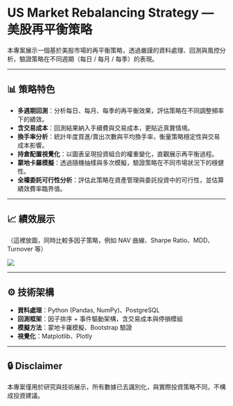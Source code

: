 # US Market Rebalancing Strategy — 美股再平衡策略

本專案展示一個基於美股市場的再平衡策略，透過嚴謹的資料處理、回測與風控分析，驗證策略在不同週期（每日 / 每月 / 每季）的表現。

---

## 📊 策略特色
- **多週期回測**：分析每日、每月、每季的再平衡效果，評估策略在不同調整頻率下的績效。
- **含交易成本**：回測結果納入手續費與交易成本，更貼近真實情境。
- **換手率分析**：統計年度買進/賣出次數與平均換手率，衡量策略穩定性與交易成本影響。
- **持倉配置視覺化**：以圖表呈現投資組合的權重變化，直觀展示再平衡過程。
- **蒙地卡羅模擬**：透過隨機抽樣與多次模擬，驗證策略在不同市場狀況下的穩健性。
- **全權委託可行性分析**：評估此策略在資產管理與委託投資中的可行性，並估算績效費率臨界值。

---

## 📈 績效展示
（這裡放圖，同時比較多因子策略，例如 NAV 曲線、Sharpe Ratio、MDD、Turnover 等）

![](QQQ_rotation&multifactor_benchmark.png)

---

## ⚙️ 技術架構
- **資料處理**：Python (Pandas, NumPy)、PostgreSQL
- **回測框架**：因子排序 + 事件驅動架構，含交易成本與停損模組
- **模擬方法**：蒙地卡羅模擬、Bootstrap 驗證
- **視覺化**：Matplotlib、Plotly

---

## 🔒 Disclaimer
本專案僅用於研究與技術展示，所有數據已去識別化，與實際投資策略不同，不構成投資建議。
